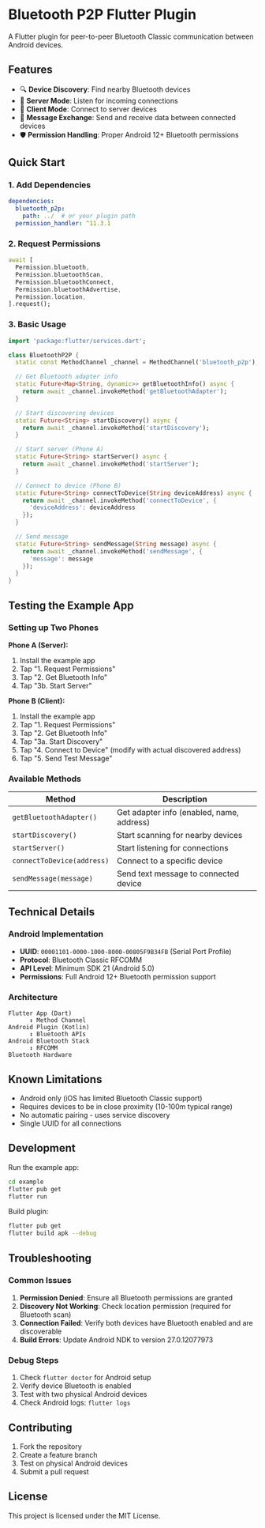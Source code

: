 # Bluetooth P2P Flutter Plugin

A Flutter plugin for peer-to-peer Bluetooth Classic communication between Android devices.

## Features

- 🔍 **Device Discovery**: Find nearby Bluetooth devices
- 🔧 **Server Mode**: Listen for incoming connections  
- 📱 **Client Mode**: Connect to server devices
- 💬 **Message Exchange**: Send and receive data between connected devices
- 🛡️ **Permission Handling**: Proper Android 12+ Bluetooth permissions

## Quick Start

### 1. Add Dependencies

```yaml
dependencies:
  bluetooth_p2p:
    path: ../  # or your plugin path
  permission_handler: ^11.3.1
```

### 2. Request Permissions

```dart
await [
  Permission.bluetooth,
  Permission.bluetoothScan,
  Permission.bluetoothConnect,
  Permission.bluetoothAdvertise,
  Permission.location,
].request();
```

### 3. Basic Usage

```dart
import 'package:flutter/services.dart';

class BluetoothP2P {
  static const MethodChannel _channel = MethodChannel('bluetooth_p2p');

  // Get Bluetooth adapter info
  static Future<Map<String, dynamic>> getBluetoothInfo() async {
    return await _channel.invokeMethod('getBluetoothAdapter');
  }

  // Start discovering devices
  static Future<String> startDiscovery() async {
    return await _channel.invokeMethod('startDiscovery');
  }

  // Start server (Phone A)
  static Future<String> startServer() async {
    return await _channel.invokeMethod('startServer');
  }

  // Connect to device (Phone B)
  static Future<String> connectToDevice(String deviceAddress) async {
    return await _channel.invokeMethod('connectToDevice', {
      'deviceAddress': deviceAddress
    });
  }

  // Send message
  static Future<String> sendMessage(String message) async {
    return await _channel.invokeMethod('sendMessage', {
      'message': message
    });
  }
}
```

## Testing the Example App

### Setting up Two Phones

**Phone A (Server):**
1. Install the example app
2. Tap "1. Request Permissions" 
3. Tap "2. Get Bluetooth Info"
4. Tap "3b. Start Server" 

**Phone B (Client):**
1. Install the example app  
2. Tap "1. Request Permissions"
3. Tap "2. Get Bluetooth Info" 
4. Tap "3a. Start Discovery"
5. Tap "4. Connect to Device" (modify with actual discovered address)
6. Tap "5. Send Test Message"

### Available Methods

| Method | Description |
|--------|-------------|
| `getBluetoothAdapter()` | Get adapter info (enabled, name, address) |
| `startDiscovery()` | Start scanning for nearby devices |
| `startServer()` | Start listening for connections |
| `connectToDevice(address)` | Connect to a specific device |
| `sendMessage(message)` | Send text message to connected device |

## Technical Details

### Android Implementation

- **UUID**: `00001101-0000-1000-8000-00805F9B34FB` (Serial Port Profile)
- **Protocol**: Bluetooth Classic RFCOMM
- **API Level**: Minimum SDK 21 (Android 5.0)
- **Permissions**: Full Android 12+ Bluetooth permission support

### Architecture

```
Flutter App (Dart)
      ↕ Method Channel
Android Plugin (Kotlin)
      ↕ Bluetooth APIs
Android Bluetooth Stack
      ↕ RFCOMM
Bluetooth Hardware
```

## Known Limitations

- Android only (iOS has limited Bluetooth Classic support)
- Requires devices to be in close proximity (10-100m typical range)
- No automatic pairing - uses service discovery
- Single UUID for all connections

## Development

Run the example app:

```bash
cd example
flutter pub get
flutter run
```

Build plugin:

```bash
flutter pub get
flutter build apk --debug
```

## Troubleshooting

### Common Issues

1. **Permission Denied**: Ensure all Bluetooth permissions are granted
2. **Discovery Not Working**: Check location permission (required for Bluetooth scan)
3. **Connection Failed**: Verify both devices have Bluetooth enabled and are discoverable
4. **Build Errors**: Update Android NDK to version 27.0.12077973

### Debug Steps

1. Check `flutter doctor` for Android setup
2. Verify device Bluetooth is enabled  
3. Test with two physical Android devices
4. Check Android logs: `flutter logs`

## Contributing

1. Fork the repository
2. Create a feature branch
3. Test on physical Android devices
4. Submit a pull request

## License

This project is licensed under the MIT License.